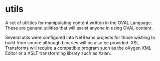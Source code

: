 utils
=====

A set of utilities for manipulating content written in the OVAL Language. These are general utilities that will assist anyone in using OVAL content.

Several utils were configured into NetBeans projects for those wishing to build from source although binaries will be also be provided. XSL Transforms will require a compatible program such as the oXygen XML Editor or a XSLT transforming library such as Xalan.
